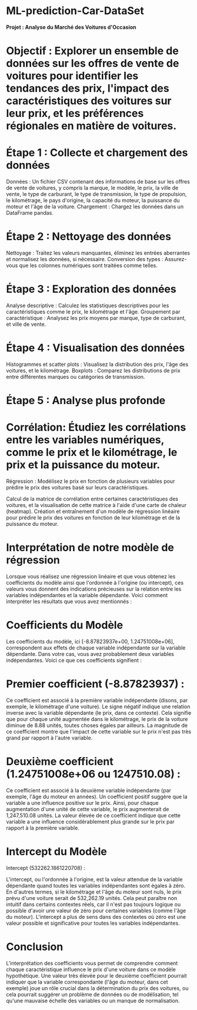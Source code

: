 # ML-prediction-Car-DataSet


**Projet : Analyse du Marché des Voitures d'Occasion**

# Objectif : Explorer un ensemble de données sur les offres de vente de voitures pour identifier les tendances des prix, l'impact des caractéristiques des voitures sur leur prix, et les préférences régionales en matière de voitures.

# Étape 1 : Collecte et chargement des données
Données : Un fichier CSV contenant des informations de base sur les offres de vente de voitures, y compris la marque, le modèle, le prix, la ville de vente, le type de carburant, le type de transmission, le type de propulsion, le kilométrage, le pays d'origine, la capacité du moteur, la puissance du moteur et l'âge de la voiture.
Chargement : Chargez les données dans un DataFrame pandas.


# Étape 2 : Nettoyage des données
Nettoyage : Traitez les valeurs manquantes, éliminez les entrées aberrantes et normalisez les données, si nécessaire.
Conversion des types : Assurez-vous que les colonnes numériques sont traitées comme telles.


# Étape 3 : Exploration des données
Analyse descriptive : Calculez les statistiques descriptives pour les caractéristiques comme le prix, le kilométrage et l'âge.
Groupement par caractéristique : Analysez les prix moyens par marque, type de carburant, et ville de vente.

# Étape 4 : Visualisation des données
Histogrammes et scatter plots : Visualisez la distribution des prix, l'âge des voitures, et le kilométrage.
Boxplots : Comparez les distributions de prix entre différentes marques ou catégories de transmission.

# Étape 5 : Analyse plus profonde

# Corrélation: Étudiez les corrélations entre les variables numériques, comme le prix et le kilométrage, le prix et la puissance du moteur.

Régression : Modélisez le prix en fonction de plusieurs variables pour prédire le prix des voitures basé sur leurs caractéristiques.

Calcul de la matrice de corrélation entre certaines caractéristiques des voitures, et la visualisation de cette matrice à l'aide d'une carte de chaleur (heatmap).
Création et entraînement d'un modèle de régression linéaire pour prédire le prix des voitures en fonction de leur kilométrage et de la puissance du moteur.


# Interprétation de notre modèle de régression 


Lorsque vous réalisez une régression linéaire et que vous obtenez les coefficients du modèle ainsi que l'ordonnée à l'origine (ou intercept), ces valeurs vous donnent des indications précieuses sur la relation entre les variables indépendantes et la variable dépendante. Voici comment interpréter les résultats que vous avez mentionnés :

# Coefficients du Modèle

Les coefficients du modèle, ici [-8.87823937e+00, 1.24751008e+06], correspondent aux effets de chaque variable indépendante sur la variable dépendante. Dans votre cas, vous avez probablement deux variables indépendantes. Voici ce que ces coefficients signifient :

# Premier coefficient (-8.87823937) : 

Ce coefficient est associé à la première variable indépendante (disons, par exemple, le kilométrage d'une voiture). Le signe négatif indique une relation inverse avec la variable dépendante (le prix, dans ce contexte). Cela signifie que pour chaque unité augmentée dans le kilométrage, le prix de la voiture diminue de 8.88 unités, toutes choses égales par ailleurs. La magnitude de ce coefficient montre que l'impact de cette variable sur le prix n'est pas très grand par rapport à l'autre variable.

# Deuxième coefficient (1.24751008e+06 ou 1247510.08) : 

Ce coefficient est associé à la deuxième variable indépendante (par exemple, l'âge du moteur en années). Un coefficient positif suggère que la variable a une influence positive sur le prix. Ainsi, pour chaque augmentation d'une unité de cette variable, le prix augmenterait de 1,247,510.08 unités. La valeur élevée de ce coefficient indique que cette variable a une influence considérablement plus grande sur le prix par rapport à la première variable.

# Intercept du Modèle

Intercept (532262.1861220708) : 

L'intercept, ou l'ordonnée à l'origine, est la valeur attendue de la variable dépendante quand toutes les variables indépendantes sont égales à zéro. En d'autres termes, si le kilométrage et l'âge du moteur sont nuls, le prix prévu d'une voiture serait de 532,262.19 unités. Cela peut paraître non intuitif dans certains contextes réels, car il n'est pas toujours logique ou possible d'avoir une valeur de zéro pour certaines variables (comme l'âge du moteur). L'intercept a plus de sens dans des contextes où zéro est une valeur possible et significative pour toutes les variables indépendantes.

# Conclusion

L'interprétation des coefficients vous permet de comprendre comment chaque caractéristique influence le prix d'une voiture dans ce modèle hypothétique. Une valeur très élevée pour le deuxième coefficient pourrait indiquer que la variable correspondante (l'âge du moteur, dans cet exemple) joue un rôle crucial dans la détermination du prix des voitures, ou cela pourrait suggérer un problème de données ou de modélisation, tel qu'une mauvaise échelle des variables ou un manque de normalisation.
